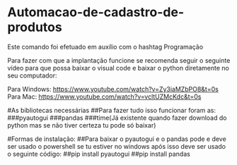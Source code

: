 # Automacao-de-cadastro-de-produtos
Este comando foi efetuado em auxílio com o hashtag Programação

Para fazer com que a implantação funcione se recomenda seguir o seguinte vídeo para que possa baixar o visual code e baixar o python diretamente no seu computador:

Para Windows: https://www.youtube.com/watch?v=Zy3iaMZbPO8&t=0s
Para Mac: https://www.youtube.com/watch?v=vcltUZMcKdc&t=0s

#As bibliotecas necessárias 
##Para fazer tudo isso funcionar foram as:
###pyautogui
###pandas
###time(Já existente quando fazer download do python mas se não tiver certeza tu pode só baixar)

#Formas de instalação:
##Para baixar o pyautogui e o pandas pode e deve ser usado o powershell se tu estiver no windows após isso deve ser usado o seguinte código:
##pip install pyautogui 
##pip install pandas
